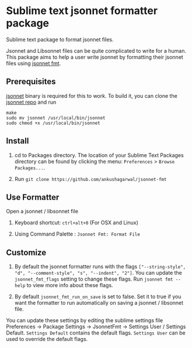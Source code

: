 # Sublime text jsonnet formatter package

Sublime text package to format jsonnet files.

Jsonnet and Libsonnet files can be quite complicated to write for a human. This package aims to help a user write jsonnet by formatting their jsonnet files using [jsonnet fmt](http://jsonnet.org/learning/tools.html).

## Prerequisites

[jsonnet](https://github.com/google/jsonnet) binary is required for this to work. To build it, you can clone the [jsonnet repo](https://github.com/google/jsonnet) and run

```
make
sudo mv jsonnet /usr/local/bin/jsonnet
sudo chmod +x /usr/local/bin/jsonnet
```

## Install

1. cd to Packages directory. The location of your Sublime Text Packages directory can be found by clicking the menu: `Preferences` > `Browse Packages...`.

2. Run `git clone https://github.com/ankushagarwal/jsonnet-fmt`


## Use Formatter

Open a jsonnet / libsonnet file

1. Keyboard shortcut: `ctrl+alt+0` (For OSX and Linux)

2. Using Command Palette : `Jsonnet Fmt: Format File`

## Customize

1. By default the jsonnet formatter runs with the flags `["--string-style", "d", "--comment-style", "s", "--indent", "2"]`. You can update the `jsonnet_fmt_flags` setting to change these flags. Run `jsonnet fmt --help` to view more info about these flags.

2. By default `jsonnet_fmt_run_on_save` is set to false. Set it to true if you want the formatter to run automatically on saving a jsonnet / libsonnet file.

You can update these settings by editing the sublime settings file Preferences -> Package Settings -> JsonnetFmt -> Settings User / Settings Default. `Settings Default` contains the default flags. `Settings User` can be used to override the default flags.
